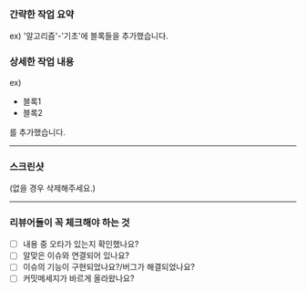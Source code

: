 ### **간략한 작업 요약**
ex) '알고리즘'-'기초'에 블록들을 추가했습니다.

### **상세한 작업 내용**
ex)
* 블록1
* 블록2

를 추가했습니다.

***
### **스크린샷**
(없을 경우 삭제해주세요.)

***
### **리뷰어들이 꼭 체크해야 하는 것**
- [ ] 내용 중 오타가 있는지 확인했나요?
- [ ] 알맞은 이슈와 연결되어 있나요?
- [ ] 이슈의 기능이 구현되었나요?/버그가 해결되었나요?
- [ ] 커밋메세지가 바르게 올라왔나요?